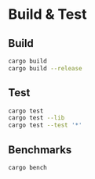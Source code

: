 # Build & Test

## Build
```bash
cargo build
cargo build --release
```

## Test
```bash
cargo test
cargo test --lib
cargo test --test '*'
```

## Benchmarks
```bash
cargo bench
```
